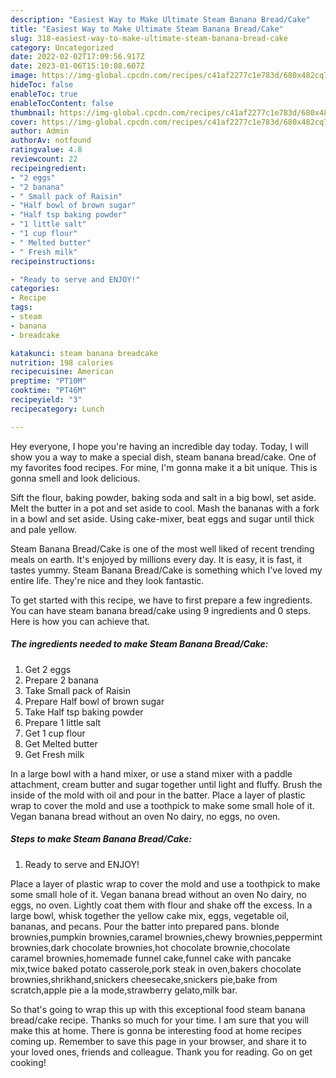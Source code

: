 ```yaml
---
description: "Easiest Way to Make Ultimate Steam Banana Bread/Cake"
title: "Easiest Way to Make Ultimate Steam Banana Bread/Cake"
slug: 318-easiest-way-to-make-ultimate-steam-banana-bread-cake
category: Uncategorized
date: 2022-02-02T17:09:56.917Z
date: 2023-01-06T15:10:08.607Z
image: https://img-global.cpcdn.com/recipes/c41af2277c1e783d/680x482cq70/steam-banana-breadcake-recipe-main-photo.jpg
hideToc: false
enableToc: true
enableTocContent: false
thumbnail: https://img-global.cpcdn.com/recipes/c41af2277c1e783d/680x482cq70/steam-banana-breadcake-recipe-main-photo.jpg
cover: https://img-global.cpcdn.com/recipes/c41af2277c1e783d/680x482cq70/steam-banana-breadcake-recipe-main-photo.jpg
author: Admin
authorAv: notfound
ratingvalue: 4.8
reviewcount: 22
recipeingredient:
- "2 eggs"
- "2 banana"
- " Small pack of Raisin"
- "Half bowl of brown sugar"
- "Half tsp baking powder"
- "1 little salt"
- "1 cup flour"
- " Melted butter"
- " Fresh milk"
recipeinstructions:

- "Ready to serve and ENJOY!"
categories:
- Recipe
tags:
- steam
- banana
- breadcake

katakunci: steam banana breadcake 
nutrition: 198 calories
recipecuisine: American
preptime: "PT10M"
cooktime: "PT46M"
recipeyield: "3"
recipecategory: Lunch

---
```



Hey everyone, I hope you're having an incredible day today. Today, I will show you a way to make a special dish, steam banana bread/cake. One of my favorites food recipes. For mine, I'm gonna make it a bit unique. This is gonna smell and look delicious.

Sift the flour, baking powder, baking soda and salt in a big bowl, set aside. Melt the butter in a pot and set aside to cool. Mash the bananas with a fork in a bowl and set aside. Using cake-mixer, beat eggs and sugar until thick and pale yellow.

Steam Banana Bread/Cake is one of the most well liked of recent trending meals on earth. It's enjoyed by millions every day. It is easy, it is fast, it tastes yummy. Steam Banana Bread/Cake is something which I've loved my entire life. They're nice and they look fantastic.


To get started with this recipe, we have to first prepare a few ingredients. You can have steam banana bread/cake using 9 ingredients and 0 steps. Here is how you can achieve that.

<!--inarticleads1-->

##### The ingredients needed to make Steam Banana Bread/Cake:

1. Get 2 eggs
1. Prepare 2 banana
1. Take  Small pack of Raisin
1. Prepare Half bowl of brown sugar
1. Take Half tsp baking powder
1. Prepare 1 little salt
1. Get 1 cup flour
1. Get  Melted butter
1. Get  Fresh milk


In a large bowl with a hand mixer, or use a stand mixer with a paddle attachment, cream butter and sugar together until light and fluffy. Brush the inside of the mold with oil and pour in the batter. Place a layer of plastic wrap to cover the mold and use a toothpick to make some small hole of it. Vegan banana bread without an oven No dairy, no eggs, no oven. 

<!--inarticleads2-->

##### Steps to make Steam Banana Bread/Cake:


1. Ready to serve and ENJOY!

Place a layer of plastic wrap to cover the mold and use a toothpick to make some small hole of it. Vegan banana bread without an oven No dairy, no eggs, no oven. Lightly coat them with flour and shake off the excess. In a large bowl, whisk together the yellow cake mix, eggs, vegetable oil, bananas, and pecans. Pour the batter into prepared pans. blonde brownies,pumpkin brownies,caramel brownies,chewy brownies,peppermint brownies,dark chocolate brownies,hot chocolate brownie,chocolate caramel brownies,homemade funnel cake,funnel cake with pancake mix,twice baked potato casserole,pork steak in oven,bakers chocolate brownies,shrikhand,snickers cheesecake,snickers pie,bake from scratch,apple pie a la mode,strawberry gelato,milk bar. 

So that's going to wrap this up with this exceptional food steam banana bread/cake recipe. Thanks so much for your time. I am sure that you will make this at home. There is gonna be interesting food at home recipes coming up. Remember to save this page in your browser, and share it to your loved ones, friends and colleague. Thank you for reading. Go on get cooking!
